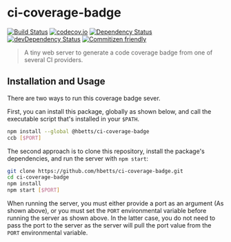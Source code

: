 # ci-coverage-badge

[![Build Status](https://travis-ci.org/hbetts/ci-coverage-badge.svg?branch=master)](https://travis-ci.org/hbetts/ci-coverage-badge)
[![codecov.io](https://codecov.io/github/hbetts/ci-coverage-badge/coverage.svg?branch=master)](https://codecov.io/github/hbetts/ci-coverage-badge?branch=master)
[![Dependency Status](https://david-dm.org/hbetts/ci-coverage-badge.svg)](https://david-dm.org/hbetts/ci-coverage-badge)
[![devDependency Status](https://david-dm.org/hbetts/ci-coverage-badge/dev-status.svg)](https://david-dm.org/hbetts/ci-coverage-badge#info=devDependencies)
[![Commitizen friendly](https://img.shields.io/badge/commitizen-friendly-brightgreen.svg)](http://commitizen.github.io/cz-cli/)

> A tiny web server to generate a code coverage badge from one of several CI providers.

## Installation and Usage

There are two ways to run this coverage badge sever.

First, you can install this package, globally as shown below, and call the executable script that's installed in your `$PATH`.

```bash
npm install --global @hbetts/ci-coverage-badge
ccb [$PORT]
```

The second approach is to clone this repository, install the package's dependencies, and run the server with `npm start`:

```bash
git clone https://github.com/hbetts/ci-coverage-badge.git
cd ci-coverage-badge
npm install
npm start [$PORT]
```

When running the server, you must either provide a port as an argument (As shown above), or you must set the `PORT` environmental variable before running the server as shown above. In the latter case, you do not need to pass the port to the server as the server will pull the port value from the `PORT` environmental variable.
